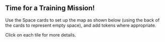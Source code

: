 ## Time for a Training Mission!



Use the Space cards to set up the map as shown below (using the back of the cards to represent empty space), and add tokens where appropriate.

Click on each tile for more details.
